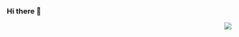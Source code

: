 ### Hi there 👋

<img align='right' src="https://github-readme-stats.vercel.app/api?username=seandelaney&show_icons=true">
